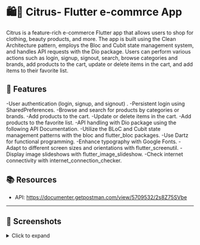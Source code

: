 # 🛍️🍋 Citrus- Flutter e-commrce App

Citrus is a feature-rich e-commerce Flutter app that allows users to shop for clothing, beauty products, and more. The app is built using the Clean Architecture pattern, employs the Bloc and Cubit state management system, and handles API requests with the Dio package. Users can perform various actions such as login, signup, signout, search, browse categories and brands, add products to the cart, update or delete items in the cart, and add items to their favorite list.

## 🌟 Features

-User authentication (login, signup, and signout) .
-Persistent login using SharedPreferences.
-Browse and search for products by categories or brands.
-Add products to the cart.
-Update or delete items in the cart.
-Add products to the favorite list.
-API handling with Dio package using the following API Documentation.
-Utilize the BLoC and Cubit state management patterns with the bloc and flutter_bloc packages.
-Use Dartz for functional programming.
-Enhance typography with Google Fonts.
-Adapt to different screen sizes and orientations with flutter_screenutil.
-Display image slideshows with flutter_image_slideshow.
-Check internet connectivity with internet_connection_checker.

## 📚 Resources

- API: https://documenter.getpostman.com/view/5709532/2s8Z75SVbe




---


## 📸 Screenshots

<details>
<summary>Click to expand</summary>

### Splash Screen
<img src="app/screens/splash.jpeg" alt="splash" width="210" height="450">

### Login Screen
<img src="app/screens/login.jpeg" alt="login" width="210" height="450">

### signup Screen
<img src="app/screens/signup.jpeg" alt="signUp" width="210" height="450">

### Home Screen
<img src="app/screens/home.jpeg" alt="Recipe List" width="210" height="450">

### Recipe Details Screen

<img src="app/screens/details.jpeg" alt="Recipe details" width="210" height="450">

### search Screen
<img src="app/screens/search.jpeg" alt="Recipe search" width="210" height="450">

### favourite Screen
<img src="app/screens/fav.jpeg" alt="Recipe fav" width="210" height="450">



</details>
